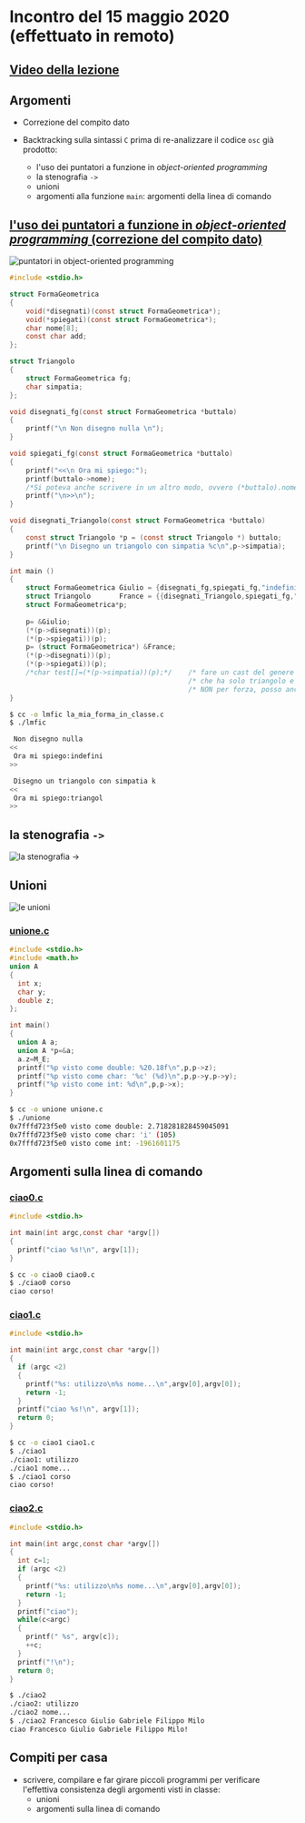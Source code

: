 # Incontro del 15 maggio 2020 (effettuato in remoto)

## [Video della lezione](https://youtu.be/vtYpwg-vrOg)

## Argomenti

* Correzione del compito dato

* Backtracking sulla sintassi `C` prima di re-analizzare il codice `osc` già prodotto:
  * l'uso dei puntatori a funzione in *object-oriented programming*
  * la stenografia `->`
  * unioni
  * argomenti alla funzione `main`: argomenti della linea di comando

## [l'uso dei puntatori a funzione in *object-oriented programming* (correzione del compito dato)](./la_mia_forma_in_classe.c)

![puntatori in *object-oriented programming*](./puntatori_OOP.png)

```C
#include <stdio.h>

struct FormaGeometrica
{
	void(*disegnati)(const struct FormaGeometrica*);
	void(*spiegati)(const struct FormaGeometrica*);														/*perche dopo gli asterischi non c'è nulla ?				*/
	char nome[8];
	const char add;
};

struct Triangolo 
{
	struct FormaGeometrica fg;
	char simpatia;
};

void disegnati_fg(const struct FormaGeometrica *buttalo)
{
	printf("\n Non disegno nulla \n");
}

void spiegati_fg(const struct FormaGeometrica *buttalo)
{   
	printf("<<\n Ora mi spiego:");
	printf(buttalo->nome);																				/*perche devo usare le frecce e non posso usare il puntino ?*/
	/*Si poteva anche scrivere in un altro modo, ovvero (*buttalo).nome */
	printf("\n>>\n");
}

void disegnati_Triangolo(const struct FormaGeometrica *buttalo)
{
	const struct Triangolo *p = (const struct Triangolo *) buttalo;
	printf("\n Disegno un triangolo con simpatia %c\n",p->simpatia);
}

int main ()
{
	struct FormaGeometrica Giulio = {disegnati_fg,spiegati_fg,"indefini"};
	struct Triangolo 	   France = {{disegnati_Triangolo,spiegati_fg,"triangol"},'k'};
	struct FormaGeometrica*p;
	
	p= &Giulio;
	(*(p->disegnati))(p);
	(*(p->spiegati))(p);
	p= (struct FormaGeometrica*) &France; 
	(*(p->disegnati))(p);
	(*(p->spiegati))(p);
	/*char test[]=(*(p->simpatia))(p);*/ 	/* fare un cast del genere significa che non posso accedere ad eventuali attributi 								*/
											/* che ha solo triangolo e non ha FormaGeometrica ? e nel caso come faccio ? devo smontare il cast e rifarlo ?  */
											/* NON per forza, posso anche attuare una soluzione come quella a linea 26										*/	
}
```

```sh
$ cc -o lmfic la_mia_forma_in_classe.c
$ ./lmfic

 Non disegno nulla
<<
 Ora mi spiego:indefini
>>

 Disegno un triangolo con simpatia k
<<
 Ora mi spiego:triangol
>>

```

## la stenografia `->`

![la stenografia `->`](./stenografia_puntatori_strutture.png)

## Unioni

![le unioni](./union.png)

### [unione.c](./unione.c)

```C
#include <stdio.h>
#include <math.h>
union A
{
  int x;
  char y;
  double z;
};

int main()
{
  union A a;
  union A *p=&a;
  a.z=M_E;
  printf("%p visto come double: %20.18f\n",p,p->z);
  printf("%p visto come char: '%c' (%d)\n",p,p->y,p->y);
  printf("%p visto come int: %d\n",p,p->x);
}
```

```sh
$ cc -o unione unione.c
$ ./unione
0x7fffd723f5e0 visto come double: 2.718281828459045091
0x7fffd723f5e0 visto come char: 'i' (105)
0x7fffd723f5e0 visto come int: -1961601175
```

## Argomenti sulla linea di comando

### [ciao0.c](./ciao0.c)

```C
#include <stdio.h>

int main(int argc,const char *argv[])
{
  printf("ciao %s!\n", argv[1]);
}
```

```sh
$ cc -o ciao0 ciao0.c
$ ./ciao0 corso
ciao corso!
```

### [ciao1.c](./ciao1.c)

```C
#include <stdio.h>

int main(int argc,const char *argv[])
{
  if (argc <2)
  {
    printf("%s: utilizzo\n%s nome...\n",argv[0],argv[0]);
    return -1;
  }
  printf("ciao %s!\n", argv[1]);
  return 0;
}
```

```sh
$ cc -o ciao1 ciao1.c
$ ./ciao1
./ciao1: utilizzo
./ciao1 nome...
$ ./ciao1 corso
ciao corso!
```

### [ciao2.c](./ciao2.c)

```C
#include <stdio.h>

int main(int argc,const char *argv[])
{
  int c=1;
  if (argc <2)
  {
    printf("%s: utilizzo\n%s nome...\n",argv[0],argv[0]);
    return -1;
  }
  printf("ciao");
  while(c<argc)
  {
    printf(" %s", argv[c]);
    ++c;
  }
  printf("!\n");
  return 0;
}
```

```sh
$ ./ciao2
./ciao2: utilizzo
./ciao2 nome...
$ ./ciao2 Francesco Giulio Gabriele Filippo Milo
ciao Francesco Giulio Gabriele Filippo Milo!
```

## Compiti per casa

* scrivere, compilare e far girare piccoli programmi per verificare l'effettiva consistenza
  degli argomenti visti in classe:
  * unioni
  * argomenti sulla linea di comando
